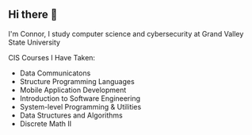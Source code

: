 ## Hi there 👋

I'm Connor, I study computer science and cybersecurity at Grand Valley State University

<!--
I am currently working on projects with:
* JavaScript
* Python
* Go
-->

CIS Courses I Have Taken:
* Data Communicatons
* Structure Programming Languages
* Mobile Application Development
* Introduction to Software Engineering
* System-level Programming & Utilities
* Data Structures and Algorithms
* Discrete Math II

<!--
**connor-valley1/connor-valley1** is a ✨ _special_ ✨ repository because its `README.md` (this file) appears on your GitHub profile.

Here are some ideas to get you started:

- 🔭 I’m currently working on ...
- 🌱 I’m currently learning ...
- 👯 I’m looking to collaborate on ...
- 🤔 I’m looking for help with ...
- 💬 Ask me about ...
- 📫 How to reach me: ...
- 😄 Pronouns: ...
- ⚡ Fun fact: ...
-->
